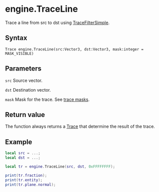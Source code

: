 # engine.TraceLine
Trace a line from src to dst using [TraceFilterSimple]().

## Syntax
```
Trace engine.TraceLine(src:Vector3, dst:Vector3, mask:integer = MASK_VISIBLE)
```

## Parameters
```src``` Source vector.

```dst``` Destination vector.

```mask``` Mask for the trace. See [trace masks]().

## Return value
The function always returns a [Trace](../../class/trace.md) that determine the result of the trace.

## Example
```lua
local src = ...;
local dst = ...;

local tr = engine.TraceLine(src, dst, 0xFFFFFFFF);

print(tr.fraction);
print(tr.entity);
print(tr.plane.normal);
```

